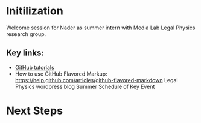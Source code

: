 # Initilization 

Welcome session for Nader as summer intern with Media Lab Legal Physics research group.

## Key links:

* [GitHub tutorials](https://try.github.io/levels/1/challenges/1)
* How to use GitHub Flavored Markup: https://help.github.com/articles/github-flavored-markdown 
Legal Physics wordpress blog
Summer Schedule of Key Event

# Next Steps

